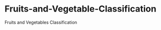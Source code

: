 # Fruits-and-Vegetable-Classification
Fruits and Vegetables Classification


<!-- Setting Up ML Environment

Install Latest Version Of Python

conda create -n mlenv python=3.9.12 anaconda

To activate this environment, use

     $ conda activate mlenv

To deactivate an active environment, use

     $ conda deactivate

conda install pandas matplotlib -->



